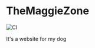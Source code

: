 # TheMaggieZone

![CI](https://github.com/Matthew14/TheMaggieZone/actions/workflows/lint.yml/badge.svg)

It's a website for my dog
